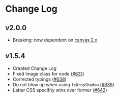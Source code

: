 # Change Log

## v2.0.0
- Breaking: now dependent on [canvas 2.x](https://github.com/Automattic/node-canvas)

## v1.5.4
- Created Change Log
- Fixed Image class for node ([#631](https://github.com/canvg/canvg/pull/631))
- Corrected typings ([#638](https://github.com/canvg/canvg/pull/638))
- Do not blow up when using `feDropShadow` ([#639](https://github.com/canvg/canvg/pull/639))
- Latter CSS specifity wins over former ([#642](https://github.com/canvg/canvg/pull/642))
